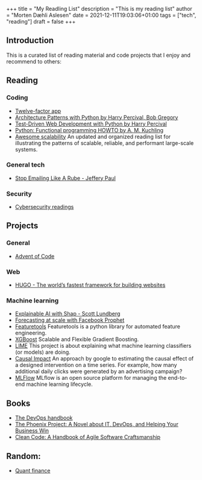 +++
title = "My Readling List"
description = "This is my reading list"
author = "Morten Dæhli Aslesen"
date = 2021-12-11T19:03:06+01:00
tags = ["tech", "reading"]
draft = false
+++

## Introduction

This is a curated list of reading material and code projects that I enjoy and recommend to others:

## Reading

### Coding

- [Twelve-factor app](https://12factor.net/)
- [Architecture Patterns with Python by Harry Percival, Bob Gregory](https://www.cosmicpython.com/book/preface.html)
- [Test-Driven Web Development with Python by Harry Percival](https://www.obeythetestinggoat.com/pages/book.html#toc)
- [Python: Functional programming HOWTO by A. M. Kuchling](https://docs.python.org/3/howto/functional.html)
- [Awesome scalability](https://github.com/binhnguyennus/awesome-scalability) An updated and organized reading list for illustrating the patterns of scalable, reliable, and performant large-scale systems.

### General tech

- [Stop Emailing Like A Rube - Jeffery Paul](https://sneak.berlin/20201029/stop-emailing-like-a-rube/)

### Security

- [Cybersecurity readings](https://github.com/mortendaehli/Cybersecurity)

## Projects

### General
- [Advent of Code](https://adventofcode.com/)

### Web
- [HUGO - The world’s fastest framework for building websites](https://gohugo.io/)

### Machine learning
- [Explainable AI with Shap - Scott Lundberg](https://github.com/slundberg/shap)
- [Forecasting at scale with Facebook Prophet](https://facebook.github.io/prophet/)
- [Featuretools](https://github.com/FeatureLabs/featuretools) Featuretools is a python library for automated feature engineering.
- [XGBoost](https://xgboost.ai/) Scalable and Flexible Gradient Boosting.
- [LIME](https://github.com/marcotcr/lime) This project is about explaining what machine learning classifiers (or models) are doing.
- [Causal Impact](https://github.com/dafiti/causalimpact) An approach by google to estimating the causal effect of a designed intervention on a time series. For example, how many additional daily clicks were generated by an advertising campaign?
- [MLFlow](https://www.mlflow.org/docs/latest/index.html) MLflow is an open source platform for managing the end-to-end machine learning lifecycle.

## Books
- [The DevOps handbook](https://www.oreilly.com/library/view/the-devops-handbook/9781457191381/)
- [The Phoenix Project: A Novel about IT, DevOps, and Helping Your Business Win](https://www.amazon.com/Phoenix-Project-DevOps-Helping-Business/dp/0988262592)
- [Clean Code: A Handbook of Agile Software Craftsmanship](https://www.amazon.com/Clean-Code-Handbook-Software-Craftsmanship/dp/0132350882)

## Random:
- [Quant finance](https://github.com/wilsonfreitas/awesome-quant)
